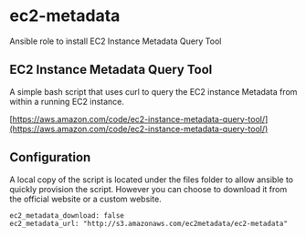 # ec2-metadata
Ansible role to install EC2 Instance Metadata Query Tool

## EC2 Instance Metadata Query Tool
A simple bash script that uses curl to query the EC2 instance Metadata from within a running EC2 instance.

[https://aws.amazon.com/code/ec2-instance-metadata-query-tool/](https://aws.amazon.com/code/ec2-instance-metadata-query-tool/)

## Configuration
A local copy of the script is located under the files folder to allow ansible to quickly provision the script. However you can choose to download it from the official website or a custom website.
```
ec2_metadata_download: false
ec2_metadata_url: "http://s3.amazonaws.com/ec2metadata/ec2-metadata"
```
